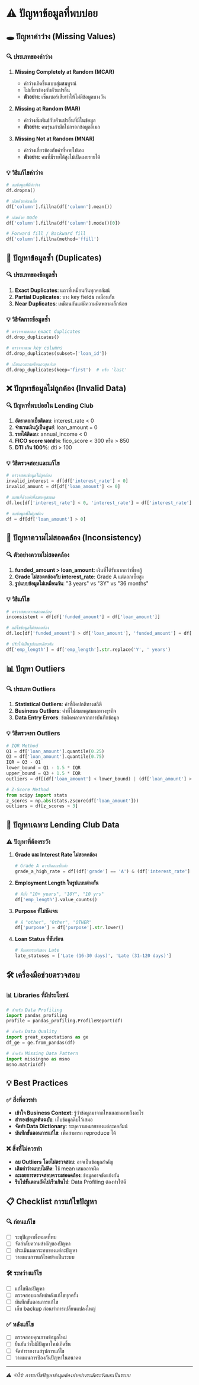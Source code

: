 # ⚠️ ปัญหาข้อมูลที่พบบ่อย

## 🕳️ ปัญหาค่าว่าง (Missing Values)

### 🔍 ประเภทของค่าว่าง
1. **Missing Completely at Random (MCAR)**
   - ค่าว่างเกิดขึ้นแบบสุ่มสมบูรณ์
   - ไม่เกี่ยวข้องกับตัวแปรอื่น
   - **ตัวอย่าง**: เซ็นเซอร์เสียทำให้ไม่มีข้อมูลบางวัน

2. **Missing at Random (MAR)**
   - ค่าว่างสัมพันธ์กับตัวแปรอื่นที่มีในข้อมูล
   - **ตัวอย่าง**: คนรุ่นเก่ามักไม่กรอกข้อมูลอีเมล

3. **Missing Not at Random (MNAR)**
   - ค่าว่างเกี่ยวข้องกับค่าที่หายไปเอง
   - **ตัวอย่าง**: คนที่มีรายได้สูงไม่เปิดเผยรายได้

### 💡 วิธีแก้ไขค่าว่าง
```python
# ลบข้อมูลที่มีค่าว่าง
df.dropna()

# เติมด้วยค่าเฉลี่ย
df['column'].fillna(df['column'].mean())

# เติมด้วย mode
df['column'].fillna(df['column'].mode()[0])

# Forward fill / Backward fill
df['column'].fillna(method='ffill')
```

## 🔄 ปัญหาข้อมูลซ้ำ (Duplicates)

### 🔍 ประเภทของข้อมูลซ้ำ
1. **Exact Duplicates**: แถวที่เหมือนกันทุกคอลัมน์
2. **Partial Duplicates**: บาง key fields เหมือนกัน
3. **Near Duplicates**: เหมือนกันแต่มีความผิดพลาดเล็กน้อย

### 💡 วิธีจัดการข้อมูลซ้ำ
```python
# ตรวจหาและลบ exact duplicates
df.drop_duplicates()

# ตรวจหาตาม key columns
df.drop_duplicates(subset=['loan_id'])

# เก็บแถวแรกหรือแถวสุดท้าย
df.drop_duplicates(keep='first')  # หรือ 'last'
```

## ❌ ปัญหาข้อมูลไม่ถูกต้อง (Invalid Data)

### 🔍 ปัญหาที่พบบ่อยใน Lending Club
1. **อัตราดอกเบี้ยติดลบ**: interest_rate < 0
2. **จำนวนเงินกู้เป็นศูนย์**: loan_amount = 0
3. **รายได้ติดลบ**: annual_income < 0
4. **FICO score นอกช่วง**: fico_score < 300 หรือ > 850
5. **DTI เกิน 100%**: dti > 100

### 💡 วิธีตรวจสอบและแก้ไข
```python
# ตรวจสอบข้อมูลไม่ถูกต้อง
invalid_interest = df[df['interest_rate'] < 0]
invalid_amount = df[df['loan_amount'] <= 0]

# แทนที่ด้วยค่าที่สมเหตุสมผล
df.loc[df['interest_rate'] < 0, 'interest_rate'] = df['interest_rate'].median()

# ลบข้อมูลที่ไม่ถูกต้อง
df = df[df['loan_amount'] > 0]
```

## 🔀 ปัญหาความไม่สอดคล้อง (Inconsistency)

### 🔍 ตัวอย่างความไม่สอดคล้อง
1. **funded_amount > loan_amount**: เงินที่ได้รับมากกว่าที่ขอกู้
2. **Grade ไม่สอดคล้องกับ interest_rate**: Grade A แต่ดอกเบี้ยสูง
3. **รูปแบบข้อมูลไม่เหมือนกัน**: "3 years" vs "3Y" vs "36 months"

### 💡 วิธีแก้ไข
```python
# ตรวจสอบความสอดคล้อง
inconsistent = df[df['funded_amount'] > df['loan_amount']]

# แก้ไขข้อมูลไม่สอดคล้อง
df.loc[df['funded_amount'] > df['loan_amount'], 'funded_amount'] = df['loan_amount']

# ปรับให้เป็นรูปแบบเดียวกัน
df['emp_length'] = df['emp_length'].str.replace('Y', ' years')
```

## 📊 ปัญหา Outliers

### 🔍 ประเภท Outliers
1. **Statistical Outliers**: ค่าที่ผิดปกติทางสถิติ
2. **Business Outliers**: ค่าที่ไม่สมเหตุสมผลทางธุรกิจ
3. **Data Entry Errors**: ข้อผิดพลาดจากการบันทึกข้อมูล

### 💡 วิธีตรวจหา Outliers
```python
# IQR Method
Q1 = df['loan_amount'].quantile(0.25)
Q3 = df['loan_amount'].quantile(0.75)
IQR = Q3 - Q1
lower_bound = Q1 - 1.5 * IQR
upper_bound = Q3 + 1.5 * IQR
outliers = df[(df['loan_amount'] < lower_bound) | (df['loan_amount'] > upper_bound)]

# Z-Score Method
from scipy import stats
z_scores = np.abs(stats.zscore(df['loan_amount']))
outliers = df[z_scores > 3]
```

## 🎯 ปัญหาเฉพาะ Lending Club Data

### ⚠️ ปัญหาที่ต้องระวัง
1. **Grade และ Interest Rate ไม่สอดคล้อง**
   ```python
   # Grade A ควรมีดอกเบี้ยต่ำ
   grade_a_high_rate = df[(df['grade'] == 'A') & (df['interest_rate'] > 15)]
   ```

2. **Employment Length ในรูปแบบต่างกัน**
   ```python
   # มีทั้ง "10+ years", "10Y", "10 yrs"
   df['emp_length'].value_counts()
   ```

3. **Purpose ที่ไม่ชัดเจน**
   ```python
   # มี "other", "Other", "OTHER"
   df['purpose'] = df['purpose'].str.lower()
   ```

4. **Loan Status ที่ซับซ้อน**
   ```python
   # มีหลายระดับของ Late
   late_statuses = ['Late (16-30 days)', 'Late (31-120 days)']
   ```

## 🛠️ เครื่องมือช่วยตรวจสอบ

### 📊 Libraries ที่มีประโยชน์
```python
# สำหรับ Data Profiling
import pandas_profiling
profile = pandas_profiling.ProfileReport(df)

# สำหรับ Data Quality
import great_expectations as ge
df_ge = ge.from_pandas(df)

# สำหรับ Missing Data Pattern
import missingno as msno
msno.matrix(df)
```

## 💡 Best Practices

### ✅ สิ่งที่ควรทำ
- **เข้าใจ Business Context**: รู้ว่าข้อมูลมาจากไหนและหมายถึงอะไร
- **สำรองข้อมูลต้นฉบับ**: เก็บข้อมูลดิบไว้เสมอ
- **จัดทำ Data Dictionary**: ระบุความหมายของแต่ละคอลัมน์
- **บันทึกขั้นตอนการแก้ไข**: เพื่อสามารถ reproduce ได้

### ❌ สิ่งที่ไม่ควรทำ
- **ลบ Outliers โดยไม่ตรวจสอบ**: อาจเป็นข้อมูลสำคัญ
- **เติมค่าว่างแบบไม่คิด**: ใช้ mean เสมออาจผิด
- **ละเลยการตรวจสอบความสอดคล้อง**: ข้อมูลอาจขัดแย้งกัน
- **รีบไปขั้นตอนถัดไปเร็วเกินไป**: Data Profiling ต้องทำให้ดี

## 📋 Checklist การแก้ไขปัญหา

### 🔍 ก่อนแก้ไข
- [ ] ระบุปัญหาทั้งหมดที่พบ
- [ ] จัดลำดับความสำคัญของปัญหา
- [ ] ประเมินผลกระทบของแต่ละปัญหา
- [ ] วางแผนการแก้ไขอย่างเป็นระบบ

### 🛠️ ระหว่างแก้ไข
- [ ] แก้ไขทีละปัญหา
- [ ] ตรวจสอบผลลัพธ์หลังแก้ไขทุกครั้ง
- [ ] บันทึกขั้นตอนการแก้ไข
- [ ] เก็บ backup ก่อนทำการเปลี่ยนแปลงใหญ่

### ✅ หลังแก้ไข
- [ ] ตรวจสอบคุณภาพข้อมูลใหม่
- [ ] ยืนยันว่าไม่มีปัญหาใหม่เกิดขึ้น
- [ ] จัดทำรายงานสรุปการแก้ไข
- [ ] วางแผนการป้องกันปัญหาในอนาคต

---
*⚠️ จำไว้: การแก้ไขปัญหาข้อมูลต้องทำอย่างระมัดระวังและเป็นระบบ*